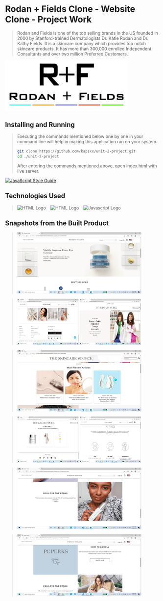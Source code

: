 <!-- # Project - Replicating "rodanandfields.com"

The entire replication of the website is achieved using HTML and CSS. Also, in order to make it look more interactive, we have used DOM Manipulations and event listeners along with Javascript. We have tried to compile maximum number of concepts which have been taught to us in Masai School in a single project. The entire project comprises of 3 webpages entirely interactive and responisve.

***All the HTML files are attached along with CSS and Javascript files in the repository.*** -->

# Rodan + Fields Clone - Website Clone - Project Work
> Rodan and Fields is one of the top selling brands in the US founded in 2000 by Stanford-trained Dermatologists Dr. Katie Rodan and Dr. Kathy Fields. It is a skincare company which provides top notch skincare products. It has more than 300,000 enrolled Independent Consultants and over two million Preferred Customers.

<img src="https://raw.githubusercontent.com/kapsxx/unit-2-project/main/image8.png" width="400" height="auto" alt = "R+F Logo"/>

## Installing and Running
> Executing the commands mentioned below one by one in your command line will help in making this application run on your system.
> 
> ```bash
> git clone https://github.com/kapsxx/unit-2-project.git
> cd ./unit-2-project
> ```
> After entering the commands mentioned above, open index.html with live server.

[![JavaScript Style Guide](https://img.shields.io/badge/code_style-standard-brightgreen.svg)](https://standardjs.com)

## Technologies Used
> <img src = "https://i.stack.imgur.com/PgcSR.png" width = "100" height = "100" alt = "HTML Logo"/>
> &ensp; <img src = "https://upload.wikimedia.org/wikipedia/commons/thumb/d/d5/CSS3_logo_and_wordmark.svg/1200px-CSS3_logo_and_wordmark.svg.png" width = "100" height = "100" alt ="HTML Logo"/>
> &ensp; <img src = "https://cdn.iconscout.com/icon/free/png-256/javascript-2752148-2284965.png" width = "100" height = "100" alt = "Javascript Logo">

## Snapshots from the Built Product
> <img src="https://raw.githubusercontent.com/kapsxx/unit-2-project/main/image1.png" width="405" height="200"  alt = "OLX Landing page"/>

> <img src="https://raw.githubusercontent.com/kapsxx/unit-2-project/main/image.png" width="200" height="150"  alt = "login"/>
> <img src="https://raw.githubusercontent.com/kapsxx/unit-2-project/main/image2.png" width="200" height="150"  alt = "Profile after login"/>

> <img src="https://raw.githubusercontent.com/kapsxx/unit-2-project/main/image3.png" width="405" height="200"  alt = "OLX ad post success page"/>

> <img src="https://raw.githubusercontent.com/kapsxx/unit-2-project/main/image4.png" width="200" height="150"  alt = "form"/>
> <img src="https://raw.githubusercontent.com/kapsxx/unit-2-project/main/image5.png" width="200" height="150"  alt = "Profile details in ad"/>

> <img src="https://raw.githubusercontent.com/kapsxx/unit-2-project/main/image6.png" width="405" height="200"  alt = "chat running"/>

> <img src="https://raw.githubusercontent.com/kapsxx/unit-2-project/main/image7.png" width="405" height="200"  alt = "detailed info"/>
> 
